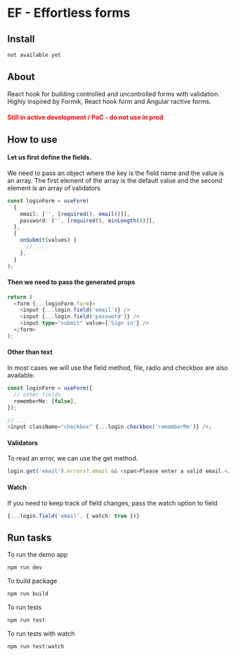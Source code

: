 # EF - Effortless forms

## Install

```sh
not available yet
```

## About

React hook for building controlled and uncontrolled forms with validation. Highly inspired by Formik, React hook form and Angular ractive forms.

<h4 style="color:red">
    Still in active development / PoC - do not use in prod
</h4>

## How to use

#### Let us first define the fields.

We need to pass an object where the key is the field name and the value is an array. The first element of the array is the default value and the second element is an array of validators

```typescript
const loginForm = useForm(
  {
    email: ['', [required(), email()]],
    password: ['', [required(), minLength(8)]],
  },
  {
    onSubmit(values) {
      // ...
    },
  }
);
```

#### Then we need to pass the generated props

```typescript
return (
  <form {...loginForm.form}>
    <input {...login.field('email')} />
    <input {...login.field('password')} />
    <input type="submit" value={'Sign in'} />
  </form>
);
```

#### Other than text

In most cases we will use the field method, file, radio and checkbox are also available.

```typescript
const loginForm = useForm({
  // other fields
  rememberMe: [false],
});

// ...
<input className="checkbox" {...login.checkbox('rememberMe')} />;
```

#### Validators

To read an error, we can use the get method.

```typescript
login.get('email').errors?.email && <span>Please enter a valid email.</span>;
```

#### Watch

If you need to keep track of field changes, pass the watch option to field

```typescript
{...login.field('email', { watch: true })}
```

## Run tasks

To run the demo app

```sh
npm run dev
```

To build package

```sh
npm run build
```

To run tests

```sh
npm run test
```

To run tests with watch

```sh
npm run test:watch
```
